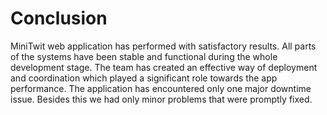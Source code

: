 # Conclusion
MiniTwit web application has performed with satisfactory results. All parts of the systems have been stable and functional during the whole development stage. The team has created an effective way of deployment and coordination which played a significant role towards the app performance. The application has encountered only one major downtime issue. Besides this we had only minor problems that were promptly fixed. 